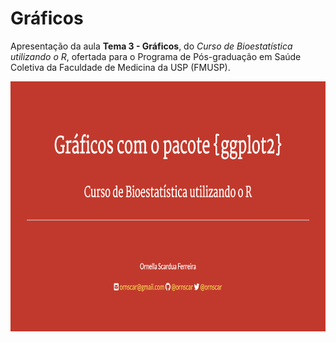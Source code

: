 # Gráficos

Apresentação da aula **Tema 3 - Gráficos**, do _Curso de Bioestatística utilizando o R_, ofertada para o Programa de Pós-graduação em Saúde Coletiva da Faculdade de Medicina da USP (FMUSP).

<p align="center"><img src="capa.png" width="800" height="400" /></p>

